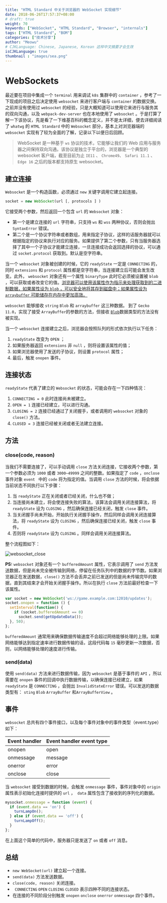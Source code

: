 ```yaml
---
title: "HTML Standard 中关于浏览器的 WebSocket 实现细节"
date: 2018-06-26T17:57:37+08:00
# draft: true
weight: 70
keywords: ["WebSocket", "HTML Standard", "Browser", "internals"]
tags: ["HTML Standard", "BOM"]
categories: ["技术分享"]
author: "Meowu"
# CJKLanguage: Chinese, Japanese, Korean 这样中文摘要才会生效
isCJKLanguage: true
thumbnail : "images/sea.png"
---
```


# WebSockets

最近要在项目中集成一个 `terminal` 用来调试 `k8s` 集群中的 `container` ，参考了一下现成的项目之后决定使用 `websocket` 来进行客户端与 `container` 的数据交换。之前并没有使用过 `websocket` 的经验，只是大概知道可以使用它来进行与服务其的双向沟通，以及 `webpack-dev-server` 也在本地使用了 `websocket` 。于是打算了解一下该协议，先是看了一下维基百科的概念定义，并不是太详细，便去详细阅读了 `whatwg` 的 `HTML Standard` 中的 `Websocket` 部分，基本上对浏览器端的 `websocket` 实现有了较为全面的了解，记录以下以便日后回顾。



> WebSocket 是一种基于 `ws` 协议的技术，它能够让我们的 Web 应用与服务器之间保持双向沟通。该协议是独立于平台的，浏览器是一个典型的 websocket 客户端，截至目前为止 `IE11` 、 `Chrome49`、 `Safari 11.1` 、`Edge 16` 之后的版本都支持原生 websocket。



## 建立连接

`Websocket` 是一个构造函数，必须通过 `new` 关键字调用它建立起连接。

```JavaScript
socket = new WebSocket(url [, protocols ] )
```

它接受两个参数，然后返回一个包含 `url`  的  `Websocket` 对象：

* 第一个是建立连接的 `url` 字符串，只支持 `ws` 和 `wss` 两种协议，否则会抛出 `SyntaxError` 错误。
* 第二个是一个协议字符串或者数组，用来指定子协议，这样的话服务器就可以根据指定的协议来执行对应的服务。如果提供了第二个参数，只有当服务器选择了其中一个子协议才能建立连接，一旦连接成功会返回选择的协议，可以通过 `socket.protocol` 获取到。默认是空字符串。



当一个 `websocket` 对象被创建的时候，它的 `readyState` 一定是 `CONNECTING` 的，同时 `extensions` 和 `protocol` 属性都是空字符串，当连接建立后可能会发生改变。此外， `websocket` 对象还有一个属性 `binaryType` 此时它必须被设置被 `blob` ，可以获取或者改变它的值。<u>浏览器可以使用该属性作为指示来处理获取到的二进制数据，如果属性设为 `blob` ，可以安全地将其存到磁盘中；如果属性设为 `arraybuffer` 可能储存在内存中更加高效。</u>



`websocket` 能够接收 `string` `Blob` 和 `arraybuffer` 这三种数据。 到了 `Gecko 11.0`，实现了接受 `ArrayBuffer`的参数的方法，但接收 [`Blob`](https://developer.mozilla.org/zh-CN/docs/Web/API/Blob)数据类型的方法没有被实现。



当一个 `websocket` 连接建立之后，浏览器会按照队列的形式依次执行以下任务：

1. `readyState` 改变为 `OPEN` ；
2. 如果服务器返回 `extensions` 非 `null` ，则将设置该属性的值；
3. 如果浏览器使用了发送的子协议，则设置 `protocol` 属性；
4. 最后，触发 `onopen` 事件。

## 连接状态

`readyState` 代表了建立的 `Websocket` 的状态，可能会存在一下四种情况：

1. `CONNECTING = 0` 此时连接尚未被建立。
2. `OPEN = 1` 连接已经建立，可以进行沟通。
3. `CLOSING = 2` 连接已经通过了关闭握手，或者调用的 `websocket` 对象的 `close()` 方法。
4. `CLOSED = 3` 连接已经被关闭或者无法建立连接。

## 方法

### close(code, reason)

当我们不需要连接了，可以手动调用 `close` 方法关闭连接，它接收两个参数，第一个参数必须为 `1000` 或者 `3000~49999` 之间的整数。如果指定了 `code` ，`onclose` 事件对象 `event ` 中的 `code` 将为指定的值。当调用 `close` 方法的时候，将会依据当前状态不同执行以下步骤：

1. 当 `readyState` 正在关闭或者已经关闭，什么也不做；
2. 当连接尚未建立，将会使连接失败的算法，该算法会调用关闭连接算法，将 `readyState` 设为 `CLOSING` ，然后确保连接已经关闭，触发 `close` 事件。
3. 当关闭握手尚未开始，开始执行关闭握手操作，然后同样会调用关闭连接算法，将 `readyState` 设为 `CLOSING` ，然后确保连接已经关闭，触发 `close` 事件。
4. 否则将 `readyState` 设为 `CLOSING` 。同样会调用关闭连接算法。

整个流程图如下：

![websocket_close](/images/websocket_close.png)

**PS:** `websocket` 对象还有一个 `bufferedAmount` 属性，它表示调用了 `send` 方法发送数据，但是尚未完全被传输到网络，停留在任务队列中的数据的字节数。如果浏览器正在发送数据，`close()` 方法不会丢弃之前已发送的但是尚未传输完毕的数据，直到其结束才会开始关闭握手操作。所以在执行 `close` 方法前最好检查一下该属性。

```JavaScript
var socket = new WebSocket('ws://game.example.com:12010/updates');
socket.onopen = function () {
  setInterval(function() {
    if (socket.bufferedAmount == 0)
      socket.send(getUpdateData());
  }, 50);
};
```

 `bufferedAmount` 通常用来确保数据传输速度不会超过网络能够处理的上限。如果网络能够达到指定速率进行数据传输的话，这段代码每 `15` 毫秒更新一次数据，否则，以网络能够处理的速度进行传输。

### send(data)

使用 `send(data)` 方法来进行数据传输，因为 `websocket` 是基于事件的 `API` ，所以需要在 `onopen` 事件的回调中执行数据传输，以确保连接已经建立，如果 `readyState` 是 `CONNECTING` ，会抛出 `InvalidStateError` 错误。可以发送的数据类型有： `sting` `Blob` `ArrayBuffer` 和`ArrayBufferView` 。

## 事件

`websocket` 总共有四个事件接口，以及每个事件对象中的事件类型（event.type） 如下：

| Event handler | Event handler event type |
| ------------- | ------------------------ |
| onopen        | open                     |
| onmessage     | message                  |
| onerror       | error                    |
| onclose       | close                    |

当 `websocket` 接受到数据的时候，会触发 `onmessage` 事件，事件对象中的 `origin` 属性表示初始化连接时提供的 `url` ，` data` 属性包含了接收到的序列化的数据。

```JavaScript
mysocket.onmessage = function (event) {
  if (event.data == 'on') {
    turnLampOn();
  } else if (event.data == 'off') {
    turnLampOff();
  }
};

```

在上面这个简单的代码中，服务器只是发送了 `on` 或者 `off` 消息。

## 总结

* `new WebSocket(url)` 建立起一个连接。
* `send(data)` 方法发送数据。
* `close(code, reason)` 关闭连接。
* ` CONNECTING` `OPEN` `CLOSING` `CLOSED`  表示四种不同的连接状态。
* 在连接的不同阶段分别触发 `onopen` `onclose` `onerror` `onmessage`  四个事件。



